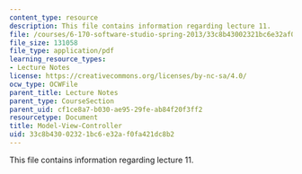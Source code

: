 ```yaml
---
content_type: resource
description: This file contains information regarding lecture 11.
file: /courses/6-170-software-studio-spring-2013/33c8b43002321bc6e32af0fa421dc8b2_MIT6_170S13_11-mdl-vw-cntrl.pdf
file_size: 131058
file_type: application/pdf
learning_resource_types:
- Lecture Notes
license: https://creativecommons.org/licenses/by-nc-sa/4.0/
ocw_type: OCWFile
parent_title: Lecture Notes
parent_type: CourseSection
parent_uid: cf1ce8a7-b030-ae95-29fe-ab84f20f3ff2
resourcetype: Document
title: Model-View-Controller
uid: 33c8b430-0232-1bc6-e32a-f0fa421dc8b2
---
```

This file contains information regarding lecture 11.